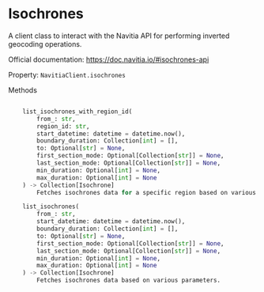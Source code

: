 # Isochrones

A client class to interact with the Navitia API for performing inverted geocoding operations.

Official documentation: <https://doc.navitia.io/#isochrones-api>

Property: `NavitiaClient.isochrones`

Methods

```python

    list_isochrones_with_region_id(
        from_: str,
        region_id: str,
        start_datetime: datetime = datetime.now(),
        boundary_duration: Collection[int] = [],
        to: Optional[str] = None,
        first_section_mode: Optional[Collection[str]] = None,
        last_section_mode: Optional[Collection[str]] = None,
        min_duration: Optional[int] = None,
        max_duration: Optional[int] = None
    ) -> Collection[Isochrone]
        Fetches isochrones data for a specific region based on various parameters.

    list_isochrones(
        from_: str,
        start_datetime: datetime = datetime.now(),
        boundary_duration: Collection[int] = [],
        to: Optional[str] = None,
        first_section_mode: Optional[Collection[str]] = None,
        last_section_mode: Optional[Collection[str]] = None,
        min_duration: Optional[int] = None,
        max_duration: Optional[int] = None
    ) -> Collection[Isochrone]
        Fetches isochrones data based on various parameters.
```
